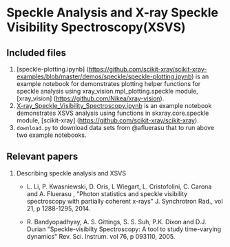 
Speckle Analysis and X-ray Speckle Visibility Spectroscopy(XSVS)
===============================================================

Included files
--------------
1. [speckle-plotting.ipynb] (https://github.com/scikit-xray/scikit-xray-examples/blob/master/demos/speckle/speckle-plotting.ipynb)
    is an example notebook for demonstrates plotting helper functions for speckle analysis using xray_vision.mpl_plotting.speckle module, [xray_vision] (https://github.com/Nikea/xray-vision).
1. [X-ray_Speckle_Visibility_Spectroscopy.ipynb](https://github.com/scikit-xray/scikit-xray-examples/blob/master/demos/speckle/X-ray_Speckle_Visibility_Spectroscopy.ipynb)
    is an example notebook demonstrates XSVS analysis using functions in skxray.core.speckle module, [scikit-xray] (https://github.com/scikit-xray/scikit-xray).
1. ``download.py`` to download data sets from @afluerasu that to run above two example notebooks.

Relevant papers
---------------
1. Describing speckle analysis and XSVS
   - L. Li, P. Kwasniewski, D. Oris, L Wiegart, L. Cristofolini,
     C. Carona and A. Fluerasu , "Photon statistics and speckle visibility
     spectroscopy with partially coherent x-rays" J. Synchrotron Rad.,
     vol 21, p 1288-1295, 2014.

   - R. Bandyopadhyay, A. S. Gittings, S. S. Suh, P.K. Dixon and
     D.J. Durian "Speckle-visibilty Spectroscopy: A tool to study
     time-varying dynamics" Rev. Sci. Instrum. vol 76, p  093110, 2005.


